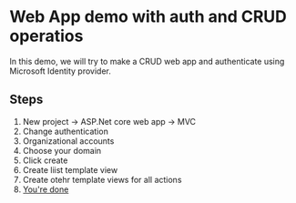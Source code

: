 # Web App demo with auth and CRUD operatios
In this demo, we will try to make a CRUD web app and authenticate using Microsoft Identity provider.

## Steps
1. New project -> ASP.Net core web app -> MVC 
2. Change authentication
3. Organizational accounts
4. Choose your domain
5. Click create
6. Create liist template view
7. Create otehr template views for all actions
8. [You're done](https://d1u5p3l4wpay3k.cloudfront.net/battlerite_gamepedia_en/c/cf/VO_Vanguard_Ultimate_8.mp3)

